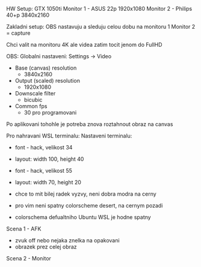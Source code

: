 HW Setup:
GTX 1050ti
Monitor 1 - ASUS 22p 1920x1080
Monitor 2 - Philips 40+p 3840x2160

Zakladni setup:
OBS nastavuju a sleduju celou dobu na monitoru 1
Monitor 2 = capture

Chci valit na monitoru 4K ale videa zatim tocit jenom do FullHD

OBS:
Globalni nastaveni:
Settings -> Video
- Base (canvas) resolution
  - 3840x2160
- Output (scaled) resolution
  - 1920x1080
- Downscale filter
  - bicubic
- Common fps
  - 30 pro programovani

Po aplikovani tohohle je potreba znova roztahnout obraz na canvas

Pro nahravani WSL terminalu:
Nastaveni terminalu:
  - font - hack, velikost 34
  - layout: width 100, height 40

  - font - hack, velikost 55
  - layout: width 70, height 20


  - chce to mit bilej radek vyzvy, neni dobra modra na cerny
  - pro vim neni spatny colorscheme desert, na cernym pozadi
  - colorschema defualtniho Ubuntu WSL je hodne spatny



Scena 1 - AFK
- zvuk off nebo nejaka znelka na opakovani
- obrazek prez celej obraz

Scena 2 - Monitor
